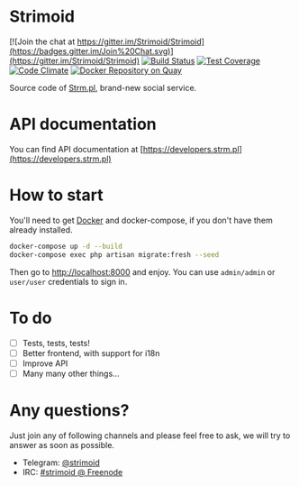 Strimoid
========

[![Join the chat at https://gitter.im/Strimoid/Strimoid](https://badges.gitter.im/Join%20Chat.svg)](https://gitter.im/Strimoid/Strimoid) [![Build Status](https://semaphoreci.com/api/v1/strimoid/strimoid/branches/develop/shields_badge.svg)](https://semaphoreci.com/strimoid/strimoid) [![Test Coverage](https://codeclimate.com/github/Strimoid/Strimoid/badges/coverage.svg)](https://codeclimate.com/github/Strimoid/Strimoid) [![Code Climate](https://codeclimate.com/github/Strimoid/Strimoid/badges/gpa.svg)](https://codeclimate.com/github/Strimoid/Strimoid) [![Docker Repository on Quay](https://quay.io/repository/strimoid/strimoid/status "Docker Repository on Quay")](https://quay.io/repository/strimoid/strimoid)

Source code of [Strm.pl](https://strm.pl), brand-new social service.

API documentation
========
You can find API documentation at [https://developers.strm.pl](https://developers.strm.pl)

How to start
========
You'll need to get [Docker](https://www.docker.com/products/overview) and docker-compose, if you don't have them already installed.

```bash
docker-compose up -d --build
docker-compose exec php artisan migrate:fresh --seed
```

Then go to [http://localhost:8000](http://localhost:8000) and enjoy.
You can use `admin/admin` or `user/user` credentials to sign in.

To do
========
* [ ] Tests, tests, tests!
* [ ] Better frontend, with support for i18n
* [ ] Improve API
* [ ] Many many other things...

Any questions?
========
Just join any of following channels and please feel free to ask, we will try to answer as soon as possible.

* Telegram: [@strimoid](tg://resolve?domain=strimoid)
* IRC: [#strimoid @ Freenode](irc://chat.freenode.net/#strimoid)

